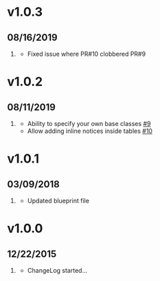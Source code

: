 # v1.0.3
## 08/16/2019

1. [](#improved)
    * Fixed issue where PR#10 clobbered PR#9

# v1.0.2
## 08/11/2019

1. [](#new)
    * Ability to specify your own base classes [#9](https://github.com/getgrav/grav-plugin-markdown-notices/pull/9)
    * Allow adding inline notices inside tables [#10](https://github.com/getgrav/grav-plugin-markdown-notices/pull/10)

# v1.0.1
## 03/09/2018

1. [](#improved)
    * Updated blueprint file

# v1.0.0
## 12/22/2015

1. [](#new)
    * ChangeLog started...
